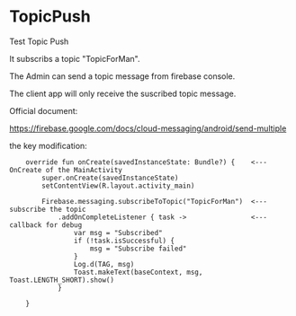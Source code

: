 # TopicPush
Test Topic Push

It subscribs a topic "TopicForMan".

The Admin can send a topic message from firebase console.

The client app will only receive the suscribed topic message.

Official document:

https://firebase.google.com/docs/cloud-messaging/android/send-multiple

the key modification:

```
    override fun onCreate(savedInstanceState: Bundle?) {    <--- OnCreate of the MainActivity
        super.onCreate(savedInstanceState)
        setContentView(R.layout.activity_main)
        
        Firebase.messaging.subscribeToTopic("TopicForMan")  <--- subscribe the topic
            .addOnCompleteListener { task ->                <--- callback for debug
                var msg = "Subscribed"
                if (!task.isSuccessful) {
                    msg = "Subscribe failed"
                }
                Log.d(TAG, msg)
                Toast.makeText(baseContext, msg, Toast.LENGTH_SHORT).show()
            }
            
    }

```

